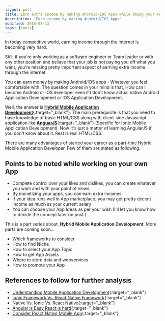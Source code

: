 ```yaml
---
layout: post
title: Earn extra income by making Android/IOS Apps while doing your regular Job
description: "Earn income by making Android/IOS Apps"
modified: 2016-08-13
tags: [tools]
---
```


In today competitive world, earning income through the internet is becoming very hard. 

Still, if you're only working as a software engineer or Team leader or with any other position and believe that your job is not paying you off what you want, you're missing pretty important aspect of earning extra income through the internet. 

You can earn money by making Android/IOS apps - Whatever you feel comfortable with. The question comes in your mind is that, How can I become Android or IOS developer even if I don't know actual native Android Application Development or IOS Application Development. 

Well, the answer is [**Hybrid Mobile Application Development**](https://developer.salesforce.com/page/Native,_HTML5,_or_Hybrid:_Understanding_Your_Mobile_Application_Development_Options){:target="_blank"}. The main prerequisite is that you need to have knowledge of basic HTML/CSS along with client-side Javascript application like [**AnguarJS**](https://angularjs.org){:target="_blank"} (Specific for Ionic Mobile Application Development). Now it's just a matter of learning AngularJS if you don't know about it. Rest is real HTML/CSS.

There are many advantages of started your career as a part-time Hybrid Mobile Application Developer. Few of them are stated as following.

## Points to be noted while working on your own App
- Complete control over your likes and dislikes, you can create whatever you want and with your point of views
- By monetizing your apps, you can earn extra incomes
- If your idea runs well in App marketplace, you may get pretty decent income as much as your current salary
- You can choose your App Ideas as per your wish (I'll let you know how to decide the concept later on post.)


This is a part series about, **Hybrid Mobile Application Development**. 
More parts are coming soon...

- Which frameworks to consider
- How to find Niche
- How to select your App Topic
- How to get App Assets
- Where to store data and webservices
- How to promote your App


## References to follow for further analysis
- [Understanding Mobile Application Development](https://developer.salesforce.com/page/Native,_HTML5,_or_Hybrid:_Understanding_Your_Mobile_Application_Development_Options){:target="_blank"}
- [Ionic Framework Vs. React Native Framework](https://medium.com/react-id/ionic-framework-hybrid-app-vs-react-native-4facdd93f690){:target="_blank"}
- [Native Vs. Ionic Vs. React Native](https://www.trustedhousesitters.com/engineering/news/hackathon-jan-2016-native-vs-ionic-vs-nativescript-vs-react-native/){:target="_blank"}
- [Angular is Easy React is hard](https://medium.com/@ericclemmons/angular-is-easy-react-is-hard-6f55e360482c#.5rvq88l1g){:target="_blank"}
- [Consider React Native Mobile App](https://www.smashingmagazine.com/2016/04/consider-react-native-mobile-app/){:target="_blank"}









